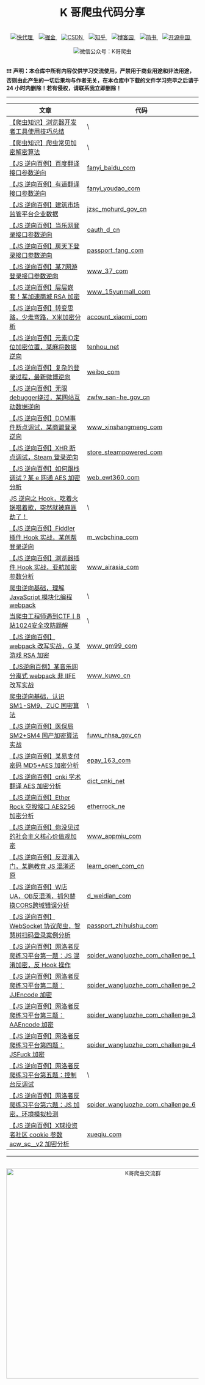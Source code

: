 <h1 align="center">K 哥爬虫代码分享</h1>
<br>
<div align="center">
    <a href="https://www.kuaidaili.com/">
        <img alt="快代理" src="https://img.shields.io/static/v1?label=%E5%BF%AB%E4%BB%A3%E7%90%86&message=%20&color=%231E80FF&logo=KaiOS&style=flat-square&logoColor=white">
    </a>&nbsp;&nbsp;
    <a href="https://juejin.cn/user/950457502012974">
        <img alt="掘金" src="https://img.shields.io/static/v1?label=%E6%8E%98%E9%87%91&message=%20&color=%23FBBC05&logo=jQuery&style=flat-square&logoColor=white">
    </a>&nbsp;&nbsp;
    <a href="https://blog.csdn.net/kdl_csdn">
        <img alt="CSDN" src="https://img.shields.io/static/v1?label=CSDN&message=%20&color=%23F91310&logo=c&style=flat-square&logoColor=white">
    </a>&nbsp;&nbsp;
    <a href="https://www.zhihu.com/people/wan-feng-zzz-5">
        <img alt="知乎" src="https://img.shields.io/static/v1?label=%E7%9F%A5%E4%B9%8E&message=%20&color=%23008B8B&logo=zhihu&style=flat-square&logoColor=white">
    </a>&nbsp;&nbsp;
        <a href="https://www.cnblogs.com/kuaidaili/">
        <img alt="博客园" src="https://img.shields.io/static/v1?label=%E5%8D%9A%E5%AE%A2%E5%9B%AD&message=%20&color=green2&logo=Blogger&style=flat-square&logoColor=white">
    </a>&nbsp;&nbsp;
    <a href="https://www.jianshu.com/u/d6d773394f99">
        <img alt="简书" src="https://img.shields.io/static/v1?label=%E7%AE%80%E4%B9%A6&message=%20&color=%23EA6F5A&logo=Storyblok&style=flat-square&logoColor=white">
    </a>&nbsp;&nbsp;
    <a href="https://my.oschina.net/u/4585873">
        <img alt="开源中国" src="https://img.shields.io/static/v1?label=%E5%BC%80%E6%BA%90%E4%B8%AD%E5%9B%BD&message=%20&color=%2332AA66&logo=Codio&style=flat-square&logoColor=white">
    </a>&nbsp;&nbsp;
</div>
<br>
<div align="center">
    <img alt="微信公众号：K哥爬虫" src="https://img-blog.csdnimg.cn/c8918142f3fa4bb3adb1df0e253cd2ff.gif"></img>
</div>
<br>

❗❗❗ **声明：本仓库中所有内容仅供学习交流使用，严禁用于商业用途和非法用途，否则由此产生的一切后果均与作者无关，在本仓库中下载的文件学习完毕之后请于 24 小时内删除！若有侵权，请联系我立即删除！**

---

|  文章  |  代码  |
| ------ | ------ |
| [【爬虫知识】浏览器开发者工具使用技巧总结](https://mp.weixin.qq.com/s/vR0ZPCAJMUF992chUfBNSQ)  |  \  |
| [【爬虫知识】爬虫常见加密解密算法](https://mp.weixin.qq.com/s/4QTee0M9ukN6olgoR_LMug)  |  \  |
| [【JS 逆向百例】百度翻译接口参数逆向](https://mp.weixin.qq.com/s/li_UBzEUvLmaL207eFhyvw) | [fanyi_baidu_com](https://github.com/kgepachong/crawler/tree/master/fanyi_baidu_com) |
| [【JS 逆向百例】有道翻译接口参数逆向](https://mp.weixin.qq.com/s/p9oFqVQhHn4tlpqonAdNSQ) | [fanyi_youdao_com](https://github.com/kgepachong/crawler/tree/master/fanyi_youdao_com) |
| [【JS 逆向百例】建筑市场监管平台企业数据](https://mp.weixin.qq.com/s/QmWy0zhsE0ZwEJwrfCohTA) | [jzsc_mohurd_gov_cn](https://github.com/kgepachong/crawler/tree/master/jzsc_mohurd_gov_cn) |
| [【JS 逆向百例】当乐网登录接口参数逆向](https://mp.weixin.qq.com/s/1eXvxbZklEtwrkUn4iEmtQ) | [oauth_d_cn](https://github.com/kgepachong/crawler/tree/master/oauth_d_cn) |
| [【JS 逆向百例】房天下登录接口参数逆向](https://mp.weixin.qq.com/s/yQMlvddLHi_lSQAuK05HyA) | [passport_fang_com](https://github.com/kgepachong/crawler/tree/main/passport_fang_com) |
| [【JS 逆向百例】某7网游登录接口参数逆向](https://mp.weixin.qq.com/s/OrDOGRECm-k7f_thL6NO1A) | [www_37_com](https://github.com/kgepachong/crawler/tree/main/www_37_com) |
| [【JS 逆向百例】层层嵌套！某加速商城 RSA 加密](https://mp.weixin.qq.com/s/tvzh0tIs1N_R3Ycj8r5SMg) | [www_15yunmall_com](https://github.com/kgepachong/crawler/tree/main/www_15yunmall_com) |
| [【JS 逆向百例】转变思路，少走弯路，X米加密分析](https://mp.weixin.qq.com/s/gBOTxUiq1RgOaZtdR6XRSA) | [account_xiaomi_com](https://github.com/kgepachong/crawler/tree/main/account_xiaomi_com) |
| [【JS 逆向百例】元素ID定位加密位置，某麻将数据逆向](https://mp.weixin.qq.com/s/KWJLN3O2qTwqjj3ZrVo2fA) | [tenhou_net](https://github.com/kgepachong/crawler/tree/main/tenhou_net) |
| [【JS 逆向百例】复杂的登录过程，最新微博逆向](https://mp.weixin.qq.com/s/iwOMzACFk90PHTdH8FoA4g) | [weibo_com](https://github.com/kgepachong/crawler/tree/main/weibo_com) |
| [【JS 逆向百例】无限debugger绕过，某网站互动数据逆向](https://mp.weixin.qq.com/s/iktAAarSwGXNXgNFpeAQlA) | [zwfw_san-he_gov_cn](https://github.com/kgepachong/crawler/tree/main/zwfw_san-he_gov_cn) |
| [【JS 逆向百例】DOM事件断点调试，某商盟登录逆向](https://mp.weixin.qq.com/s/E4pzttU9DvPpCYrAydZ1Rg) | [www_xinshangmeng_com](https://github.com/kgepachong/crawler/tree/main/www_xinshangmeng_com) |
| [【JS 逆向百例】XHR 断点调试，Steam 登录逆向](https://mp.weixin.qq.com/s/DPNtkF9e1pvFVa1m-DsyJw) | [store_steampowered_com](https://github.com/kgepachong/crawler/tree/main/store_steampowered_com) |
| [【JS 逆向百例】如何跟栈调试？某 e 网通 AES 加密分析](https://mp.weixin.qq.com/s/Vj-7P99H6fK5LDUgrktCuw) | [web_ewt360_com](https://github.com/kgepachong/crawler/tree/main/web_ewt360_com) |
| [JS 逆向之 Hook，吃着火锅唱着歌，突然就被麻匪劫了！](https://mp.weixin.qq.com/s/IYFyjVrVkHtUdCzn9arkJQ)  |  \  |
| [【JS 逆向百例】Fiddler 插件 Hook 实战，某创帮登录逆向](https://mp.weixin.qq.com/s/H4oQvqZmWS4af1VF1nAzkA)  |  [m_wcbchina_com](https://github.com/kgepachong/crawler/tree/main/m_wcbchina_com)  |
| [【JS 逆向百例】浏览器插件 Hook 实战，亚航加密参数分析](https://mp.weixin.qq.com/s/MaDrCJdJCQKSnXWgCR0c0w)  |  [www_airasia_com](https://github.com/kgepachong/crawler/tree/main/www_airasia_com)  |
| [爬虫逆向基础，理解 JavaScript 模块化编程 webpack](https://mp.weixin.qq.com/s/_-9Ib6H51rWGK60X_g2n1g)  |  \  |
| [当爬虫工程师遇到CTF丨B站1024安全攻防题解](https://mp.weixin.qq.com/s/SKrlslSLwE8FFXdQyTprUg)  |  \  |
| [【JS 逆向百例】webpack 改写实战，G 某游戏 RSA 加密](https://mp.weixin.qq.com/s/LCnpt37NjiTtBYToqNdQaA)  |  [www_gm99_com](https://github.com/kgepachong/crawler/tree/main/www_gm99_com)  |
| [【JS逆向百例】某音乐网分离式 webpack 非 IIFE 改写实战](https://mp.weixin.qq.com/s/3PgJTsb3moYES0_UJ9Lwkw)  |  [www_kuwo_cn](https://github.com/kgepachong/crawler/tree/main/www_kuwo_cn)  |
| [爬虫逆向基础，认识 SM1-SM9、ZUC 国密算法](https://mp.weixin.qq.com/s/IsoXn_jZI6YdqC7uXVDYiQ)  |  \  |
| [【JS 逆向百例】医保局 SM2+SM4 国产加密算法实战](https://mp.weixin.qq.com/s/hs0Mz-2GmyOMAdWB22fG5w)  |  [fuwu_nhsa_gov_cn](https://github.com/kgepachong/crawler/tree/main/fuwu_nhsa_gov_cn)  |
| [【JS 逆向百例】某易支付密码 MD5+AES 加密分析](https://mp.weixin.qq.com/s/ddA-yNmpAKJPZTYH4gLB8g)    |  [epay_163_com](https://github.com/kgepachong/crawler/tree/main/epay_163_com)          |
| [【JS 逆向百例】cnki 学术翻译 AES 加密分析](https://mp.weixin.qq.com/s/7DpFHJtr1VCHnPjTvWwO_Q)    |  [dict_cnki_net](https://github.com/kgepachong/crawler/tree/main/dict_cnki_net)          |
| [【JS 逆向百例】Ether Rock 空投接口 AES256 加密分析](https://mp.weixin.qq.com/s/XVOr3iJvKlUWNHjNfLwu_A)    |  [etherrock_ne](https://github.com/kgepachong/crawler/tree/main/etherrock_ne)   |
| [【JS 逆向百例】你没见过的社会主义核心价值观加密](https://mp.weixin.qq.com/s/jaWZ4dsMidX_8kjRCcDzXQ)    |  [www_appmiu_com](https://github.com/kgepachong/crawler/tree/main/www_appmiu_com)          |
| [【JS 逆向百例】反混淆入门，某鹏教育 JS 混淆还原](https://mp.weixin.qq.com/s/fMSCWfWXz4IiF2i7MHAKwQ)    |  [learn_open_com_cn](https://github.com/kgepachong/crawler/tree/main/learn_open_com_cn)    |
| [【JS 逆向百例】W店UA，OB反混淆，抓包替换CORS跨域错误分析](https://mp.weixin.qq.com/s/TqNLdM5cCRpAw7cOG3Dn7g)    |  [d_weidian_com](https://github.com/kgepachong/crawler/tree/main/d_weidian_com)   |
| [【JS 逆向百例】WebSocket 协议爬虫，智慧树扫码登录案例分析](https://mp.weixin.qq.com/s/Kx2TrcOCotZvNjSpStAnQg)    |  [passport_zhihuishu_com](https://github.com/kgepachong/crawler/tree/main/passport_zhihuishu_com)   |
| [【JS 逆向百例】网洛者反爬练习平台第一题：JS 混淆加密，反 Hook 操作](https://mp.weixin.qq.com/s/b-3YJrwOGjNzMxnh9SY2Lg)    |  [spider_wangluozhe_com_challenge_1](https://github.com/kgepachong/crawler/tree/main/spider_wangluozhe_com_challenge_1)   |
| [【JS 逆向百例】网洛者反爬练习平台第二题：JJEncode 加密](https://mp.weixin.qq.com/s/BO4UFe9nF30oK9Ht6qG18g)    |  [spider_wangluozhe_com_challenge_2](https://github.com/kgepachong/crawler/tree/main/spider_wangluozhe_com_challenge_2)   |
| [【JS 逆向百例】网洛者反爬练习平台第三题：AAEncode 加密](https://mp.weixin.qq.com/s/MJAmr8bff8aUTRHPMUOmiA)    |  [spider_wangluozhe_com_challenge_3](https://github.com/kgepachong/crawler/tree/main/spider_wangluozhe_com_challenge_3)   |
| [【JS 逆向百例】网洛者反爬练习平台第四题：JSFuck 加密](https://mp.weixin.qq.com/s/ddNNxTx66-tg55Vmzo-wJQ)    |  [spider_wangluozhe_com_challenge_4](https://github.com/kgepachong/crawler/tree/main/spider_wangluozhe_com_challenge_4)   |
| [【JS 逆向百例】网洛者反爬练习平台第五题：控制台反调试](https://mp.weixin.qq.com/s/kpMG4XdDRXeNFydd_pYghw)    |  \   |
| [【JS 逆向百例】网洛者反爬练习平台第六题：JS 加密，环境模拟检测](https://mp.weixin.qq.com/s/8k7Ys13P6q8cb1a6kOnn1w)    |  [spider_wangluozhe_com_challenge_6](https://github.com/kgepachong/crawler/tree/main/spider_wangluozhe_com_challenge_6)   |
| [【JS 逆向百例】X球投资者社区 cookie 参数 acw_sc__v2 加密分析](https://mp.weixin.qq.com/s/-kgcz6k8krM0pcHYqzKf-g)    |  [xueqiu_com](https://github.com/kgepachong/crawler/tree/main/xueqiu_com)   |
---

<br>
<div align="center">
    <img alt="K哥爬虫交流群" src="https://img-blog.csdnimg.cn/d3061dcc65c4486bbd075e328ae01a9c.png" height="550" width="700"></img>
</div>
<!-- <div align="center">
    <img alt="JS 逆向百例" src="https://img-blog.csdnimg.cn/fad5d57123a048819be40229e83a6796.png"></img>
</div>
<br> -->